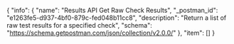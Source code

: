 {
  "info": {
    "name": "Results API Get Raw Check Results",
    "_postman_id": "e1263fe5-d937-4bf0-879c-fed048b11cc8",
    "description": "Return a list of raw test results for a specified check",
    "schema": "https://schema.getpostman.com/json/collection/v2.0.0/"
  },
  "item": []
}